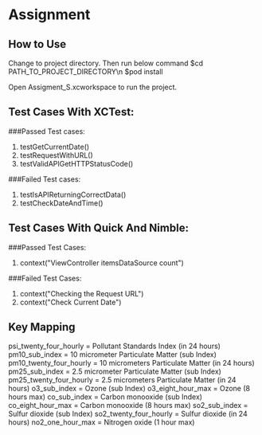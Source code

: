 # Assignment



## How to Use 


Change to project directory. Then run below command
$cd PATH_TO_PROJECT_DIRECTORY\n
$pod install

Open Assigment_S.xcworkspace to run the project.


## Test Cases With XCTest:

###Passed Test cases:
1) testGetCurrentDate()
2) testRequestWithURL()
3) testValidAPIGetHTTPStatusCode()

###Failed Test cases: 
1) testIsAPIReturningCorrectData()
2) testCheckDateAndTime() 

## Test Cases With Quick And Nimble:

###Passed Test Cases:
1) context("ViewController itemsDataSource count")

###Failed Test Cases: 
1) context("Checking the Request URL")
2) context("Check Current Date")


## Key Mapping

psi_twenty_four_hourly = Pollutant Standards Index (in 24 hours)
pm10_sub_index = 10 micrometer Particulate Matter (sub Index)
pm10_twenty_four_hourly = 10 micrometers Particulate Matter (in 24 hours)
pm25_sub_index = 2.5 micrometer Particulate Matter (sub Index)
pm25_twenty_four_hourly = 2.5 micrometers Particulate Matter (in 24 hours)
o3_sub_index = Ozone (sub Index)
o3_eight_hour_max = Ozone (8 hours max)
co_sub_index = Carbon monooxide (sub Index)
co_eight_hour_max = Carbon monooxide (8 hours max)
so2_sub_index = Sulfur dioxide (sub Index)
so2_twenty_four_hourly = Sulfur dioxide (in 24 hours)
no2_one_hour_max = Nitrogen oxide (1 hour max)
